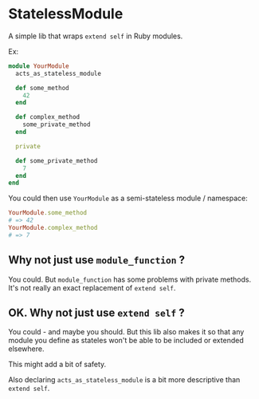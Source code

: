 # StatelessModule

A simple lib that wraps `extend self` in Ruby modules.

Ex:

```ruby
module YourModule
  acts_as_stateless_module

  def some_method
    42
  end

  def complex_method
    some_private_method
  end

  private

  def some_private_method
    7
  end
end
```

You could then use `YourModule` as a semi-stateless module /  namespace:

```ruby
YourModule.some_method
# => 42
YourModule.complex_method
# => 7
```

## Why not just use `module_function` ?

You could. But `module_function` has some problems with private methods.
It's not really an exact replacement of `extend self`.

## OK. Why not just use `extend self` ?

You could - and maybe you should. But this lib also makes it so that any
module you define as stateles won't be able to be included or extended elsewhere.

This might add a bit of safety.

Also declaring `acts_as_stateless_module` is a bit more descriptive than
`extend self`.

